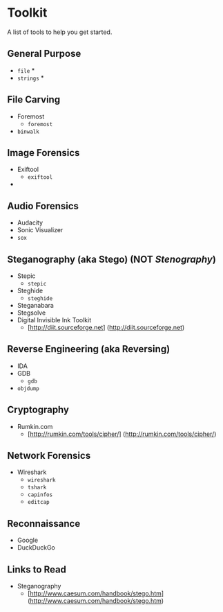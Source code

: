 # Toolkit

A list of tools to help you get started.

## General Purpose
* ``file``
  * 
* ``strings``
  * 

## File Carving
* Foremost
  * ``foremost``
* ``binwalk``

## Image Forensics
* Exiftool
  * ``exiftool``
* 

## Audio Forensics
* Audacity
* Sonic Visualizer
* ``sox``

## Steganography (aka Stego) (NOT _Stenography_)
* Stepic
  * ``stepic``
* Steghide
  * ``steghide``
* Steganabara
* Stegsolve
* Digital Invisible Ink Toolkit
  * [http://diit.sourceforge.net] (http://diit.sourceforge.net)

## Reverse Engineering (aka Reversing)
* IDA
* GDB
  * ``gdb``
* ``objdump``

## Cryptography
* Rumkin.com
  * [http://rumkin.com/tools/cipher/] (http://rumkin.com/tools/cipher/)

## Network Forensics
* Wireshark
  * ``wireshark``
  * ``tshark``
  * ``capinfos``
  * ``editcap``

## Reconnaissance
* Google
* DuckDuckGo

## Links to Read
* Steganography
  * [http://www.caesum.com/handbook/stego.htm] (http://www.caesum.com/handbook/stego.htm)
